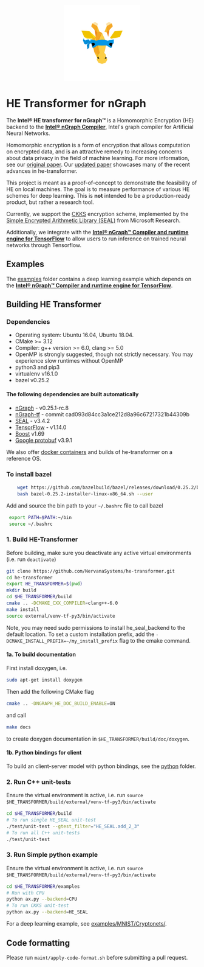 <p align="center">
  <img src="images/nGraph_mask_1-1.png" width="200">
</p>

# HE Transformer for nGraph

The **Intel® HE transformer for nGraph™** is a Homomorphic Encryption (HE) backend to the [**Intel® nGraph Compiler**](https://github.com/NervanaSystems/ngraph), Intel's graph compiler for Artificial Neural Networks.

Homomorphic encryption is a form of encryption that allows computation on encrypted data, and is an attractive remedy to increasing concerns about data privacy in the field of machine learning. For more information, see our [original paper](https://arxiv.org/pdf/1810.10121.pdf). Our [updated paper](https://arxiv.org/pdf/1908.04172.pdf) showcases many of the recent advances in he-transformer.

This project is meant as a proof-of-concept to demonstrate the feasibility of HE  on local machines. The goal is to measure performance of various HE schemes for deep learning. This is  **not** intended to be a production-ready product, but rather a research tool.

Currently, we support the [CKKS](https://eprint.iacr.org/2018/931.pdf) encryption scheme, implemented by the [Simple Encrypted Arithmetic Library (SEAL)](https://github.com/Microsoft/SEAL) from Microsoft Research.

Additionally, we integrate with the [**Intel® nGraph™ Compiler and runtime engine for TensorFlow**](https://github.com/tensorflow/ngraph-bridge) to allow users to run inference on trained neural networks through Tensorflow.

## Examples
The [examples](https://github.com/NervanaSystems/he-transformer/tree/master/examples) folder contains a deep learning example which depends on the [**Intel® nGraph™ Compiler and runtime engine for TensorFlow**](https://github.com/tensorflow/ngraph-bridge).

## Building HE Transformer

### Dependencies
- Operating system: Ubuntu 16.04, Ubuntu 18.04.
- CMake >= 3.12
- Compiler: g++ version >= 6.0, clang >= 5.0
- OpenMP is strongly suggested, though not strictly necessary. You may experience slow runtimes without OpenMP
- python3 and pip3
- virtualenv v16.1.0
- bazel v0.25.2
#### The following dependencies are built automatically
- [nGraph](https://github.com/NervanaSystems/ngraph) - v0.25.1-rc.8
- [nGraph-tf](https://github.com/tensorflow/ngraph-bridge) - commit cad093d84cc3a1ce212d8a96c67217321b44309b
- [SEAL](https://github.com/Microsoft/SEAL) - v3.4.2
- [TensorFlow](https://github.com/tensorflow/tensorflow) - v1.14.0
- [Boost](https://github.com/boostorg) v1.69
- [Google protobuf](https://github.com/protocolbuffers/protobuf) v3.9.1

We also offer [docker containers](https://github.com/NervanaSystems/he-transformer/tree/master/contrib/docker) and builds of he-transformer on a reference OS.

### To install bazel
```bash
    wget https://github.com/bazelbuild/bazel/releases/download/0.25.2/bazel-0.25.2-installer-linux-x86_64.sh
    bash bazel-0.25.2-installer-linux-x86_64.sh --user
 ```
 Add and source the bin path to your `~/.bashrc` file to call bazel
```bash
 export PATH=$PATH:~/bin
 source ~/.bashrc
```

### 1. Build HE-Transformer
Before building, make sure you deactivate any active virtual environments (i.e. run `deactivate`)
```bash
git clone https://github.com/NervanaSystems/he-transformer.git
cd he-transformer
export HE_TRANSFORMER=$(pwd)
mkdir build
cd $HE_TRANSFORMER/build
cmake .. -DCMAKE_CXX_COMPILER=clang++-6.0
make install
source external/venv-tf-py3/bin/activate
```

Note, you may need sudo permissions to install he_seal_backend to the default location. To set a custom installation prefix, add the `-DCMAKE_INSTALL_PREFIX=~/my_install_prefix` flag to the cmake command.


#### 1a. To build documentation
First install doxygen, i.e.
```bash
sudo apt-get install doxygen
```
Then add the following CMake flag
```bash
cmake .. -DNGRAPH_HE_DOC_BUILD_ENABLE=ON
```
and call
```bash
make docs
```
to create doxygen documentation in `$HE_TRANSFORMER/build/doc/doxygen`.

#### 1b. Python bindings for client
To build an client-server model with python bindings, see the [python](https://github.com/NervanaSystems/he-transformer/tree/master/python) folder.

### 2. Run C++ unit-tests
Ensure the virtual environment is active, i.e. run `source $HE_TRANSFORMER/build/external/venv-tf-py3/bin/activate`
```bash
cd $HE_TRANSFORMER/build
# To run single HE_SEAL unit-test
./test/unit-test --gtest_filter="HE_SEAL.add_2_3"
# To run all C++ unit-tests
./test/unit-test
```

### 3. Run Simple python example
Ensure the virtual environment is active, i.e. run `source $HE_TRANSFORMER/build/external/venv-tf-py3/bin/activate`
```bash
cd $HE_TRANSFORMER/examples
# Run with CPU
python ax.py --backend=CPU
# To run CKKS unit-test
python ax.py --backend=HE_SEAL
```

For a deep learning example, see [examples/MNIST/Cryptonets/](https://github.com/NervanaSystems/he-transformer/tree/master/examples/MNIST/Cryptonets).

## Code formatting
Please run `maint/apply-code-format.sh` before submitting a pull request.